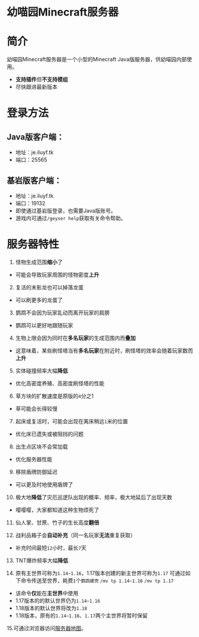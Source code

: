 幼喵园Minecraft服务器
=
# 简介
幼喵园Minecraft服务器是一个小型的Minecraft Java版服务器，供幼喵园内部使用。
* **支持插件**但**不支持模组**
* 尽快跟进最新版本
# 登录方法
## Java版客户端：
* 地址：je.iluyf.tk
* 端口：25565
## 基岩版客户端：
* 地址：je.iluyf.tk
* 端口：19132
* 即使通过基岩版登录，也需要Java版账号。
* 游戏内可通过`/geyser help`获取有关命令帮助。
# 服务器特性
1. 怪物生成范围**缩小**了
* 可能会导致玩家周围的怪物密度**上升**

2. 复活的末影龙也可以掉落龙蛋
* 可以刷更多的龙蛋了

3. 鹦鹉不会因为玩家乱动而离开玩家的肩膀
* 鹦鹉可以更好地跟随玩家

4. 生物上限会因为同时在**多名玩家**的生成范围内而**叠加**
* 这意味着，某些刷怪塔当有**多名玩家**在附近时，刷怪塔的效率会随着玩家数而**上升**

5. 实体碰撞频率大幅**降低**
* 优化高密度养殖、高密度刷怪塔的性能

6. 草方块的扩散速度是原版的`4`分之1
* 草可能会长得较慢

7. 起床或复活时，可能会出现在离床稍远`1`米的位置
* 优化床已遗失或被阻挡的问题

8. 出生点区块不会常加载
* 优化服务器性能 

9. 移除盾牌防御延迟
* 可以更及时地使用盾牌了

10. 极大地**降低**了灾厄巡逻队出现的概率、频率，极大地延后了出现天数
* 嘤嘤嘤，大家都知道这种生物烦死了

11. 仙人掌、甘蔗、竹子的生长高度**翻倍**

12. 战利品箱子会**自动补充**（同一名玩家**无法**重复获取）
* 补充时间最短`12`小时，最长`7`天

13. TNT爆炸频率大幅**降低**

14. 原有主世界可称为`1.14~1.16`，1.17版本创建的新主世界可称为`1.17`
可通过如下命令传送至世界，耗费`1`个`鹦鹉螺壳`
`/mv tp 1.14~1.16`
`/mv tp 1.17`
* 该命令**仅**能在**主世界**中使用
* 1.17版本的的默认世界仍为`1.14~1.16`
* 1.18版本的默认世界将改为`1.18`
* 1.18版本，原有的`1.14~1.16`、`1.17`两个主世界将暂时保留

15.可通过浏览器访问[服务器地图](http://je.iluyf.tk:25564/)。
